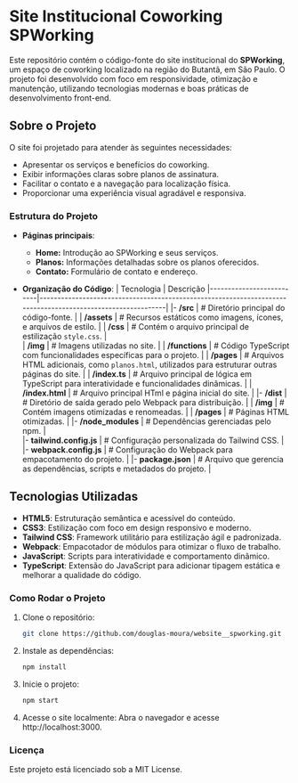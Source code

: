 # Site Institucional Coworking SPWorking

Este repositório contém o código-fonte do site institucional do **SPWorking**, um espaço de coworking localizado na região do Butantã, em São Paulo. O projeto foi desenvolvido com foco em responsividade, otimização e manutenção, utilizando tecnologias modernas e boas práticas de desenvolvimento front-end.

## Sobre o Projeto

O site foi projetado para atender às seguintes necessidades:
- Apresentar os serviços e benefícios do coworking.
- Exibir informações claras sobre planos de assinatura.
- Facilitar o contato e a navegação para localização física.
- Proporcionar uma experiência visual agradável e responsiva.

### Estrutura do Projeto

- **Páginas principais**: 
  - **Home:** Introdução ao SPWorking e seus serviços.
  - **Planos:** Informações detalhadas sobre os planos oferecidos.
  - **Contato:** Formulário de contato e endereço.
    
- **Organização do Código**:
  | Tecnologia               | Descrição 
  |--------------------------|-------------------------------------------------------------------------------------------------------------|
  |- **/src**                |   # Diretório principal do código-fonte.                                                                    |
  |     **/assets**          |  # Recursos estáticos como imagens, ícones, e arquivos de estilo.                                           |
  |        **/css**          |  # Contém o arquivo principal de estilização `style.css`.                                                   |   
  |        **/img**          |  # Imagens utilizadas no site.                                                                              |
  |     **/functions**       |  # Código TypeScript com funcionalidades específicas para o projeto.                                        |
  |     **/pages**           |  # Arquivos HTML adicionais, como `planos.html`, utilizados para estruturar outras páginas do site.         |
  |     **/index.ts**        |  # Arquivo principal de lógica em TypeScript para interatividade e funcionalidades dinâmicas.               |
  |     **/index.html**      |  # Arquivo principal HTml e página inicial do site.                                                         |
  |- **/dist**               |  # Diretório de saída gerado pelo Webpack para distribuição.                                                |
  |     **/img**             |  # Contém imagens otimizadas e renomeadas.                                                                  |
  |     **/pages**           |  # Páginas HTML otimizadas.                                                                                 |
  |- **/node_modules**       |  # Dependências gerenciadas pelo npm.                                                                       |     
  |- **tailwind.config.js**  |  # Configuração personalizada do Tailwind CSS.                                                              |
  |- **webpack.config.js**   |  # Configuração do Webpack para empacotamento do projeto.                                                   |
  |- **package.json**        |  # Arquivo que gerencia as dependências, scripts e metadados do projeto.                                    |

## Tecnologias Utilizadas

- **HTML5**: Estruturação semântica e acessível do conteúdo.
- **CSS3**: Estilização com foco em design responsivo e moderno.
- **Tailwind CSS**: Framework utilitário para estilização ágil e padronizada.
- **Webpack**: Empacotador de módulos para otimizar o fluxo de trabalho.
- **JavaScript**: Scripts para interatividade e comportamento dinâmico.
- **TypeScript**: Extensão do JavaScript para adicionar tipagem estática e melhorar a qualidade do código. 

### Como Rodar o Projeto

1. Clone o repositório:
   
   ```bash
   git clone https://github.com/douglas-moura/website__spworking.git
   ```

2. Instale as dependências:

   ```bash
   npm install
   ```

3. Inicie o projeto:

   ```bash
   npm start
   ```

4. Acesse o site localmente: Abra o navegador e acesse http://localhost:3000.

### Licença

Este projeto está licenciado sob a MIT License.
